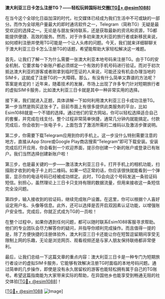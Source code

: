**澳大利亚三日卡怎么注册TG？——轻松玩转国际社交圈[[TG💪+ @esim1088](https://t.me/s/esim1088)]**

在当今这个全球化日益加深的时代，社交媒体已经成为我们生活中不可或缺的一部分。而作为全球用户量最大的即时通讯软件之一，Telegram（简称TG）无疑是最受欢迎的选择之一。无论是与朋友保持联系，还是获取最新的资讯和资源，TG都能提供便捷、高效的服务。然而，对于许多初来澳大利亚的旅行者或新移民来说，如何顺利注册并使用TG可能是一个让人头疼的问题。今天，我们就来详细聊聊关于澳大利亚三日卡怎么注册TG的话题，希望能帮助大家轻松解决这一难题。

首先，让我们了解一下为什么需要一张澳大利亚本地号码来注册TG。由于TG的安全机制，它要求每个新账户都必须绑定一个有效的手机号码进行验证。而对于初次抵达澳大利亚的游客或者刚拿到临时签证的人来说，可能还没有机会办理当地的SIM卡，这就成了注册TG的一大障碍。那么，有没有什么简单又靠谱的方法呢？答案是肯定的！近年来，随着技术的发展，市场上出现了许多专门针对短期旅行者的虚拟SIM卡服务，比如澳大利亚三日卡就是其中一种非常实用的选择。

接下来，我们就进入正题，具体讲解一下如何利用澳大利亚三日卡成功注册TG。第一步当然是购买这张卡了。目前市面上有很多提供此类服务的平台，比如Esim1088就是一个不错的选择。通过他们的官方网站，你可以轻松选择适合自己的套餐，并完成在线支付。整个过程非常简单快捷，通常几分钟内就能搞定。付款完成后，你会收到一张电子卡，上面包含了激活所需的二维码以及激活步骤说明。

第二步，你需要下载Telegram应用到你的手机上。这一步没什么特别需要注意的地方，直接从App Store或Google Play商店搜索“Telegram”即可下载安装。安装完成后打开应用，你会看到一个欢迎界面，提示你创建一个新的账户或登录已有账户。我们当然选择创建新账户啦！

第三步，也是最关键的一步——激活澳大利亚三日卡。打开手机上的相机功能，扫描刚才收到的电子卡上的二维码。如果一切正常的话，你应该很快就能看到一个弹窗，显示你的电话号码已经被成功绑定。此时，TG会向这个号码发送一条验证码短信。别担心，虽然理论上三日卡只支持有限的数据流量，但用来接收这一条短信完全没问题。

第四步，输入接收到的验证码，继续完成账户设置。在这里，你可以根据个人喜好设定用户名、头像等信息。此外，还可以选择是否开启双因素认证功能，以增强账户安全性。完成后，你就正式成为TG的一员啦！

在整个过程中，如果你遇到任何问题，都可以随时联系Esim1088客服寻求帮助。他们的专业团队会尽力解答你的疑问，并指导你顺利完成操作。而且值得一提的是，除了方便快捷的注册体验外，澳大利亚三日卡还能让你在短暂逗留期间享受无限制上网的乐趣，无论是浏览网页、观看视频还是与家人朋友保持联络都非常便利。

最后，让我们总结一下这篇文章的重点内容：澳大利亚三日卡是一种专门为短期旅行者设计的虚拟SIM卡服务，它能够有效解决注册TG时面临的本地号码问题。通过简单的几步操作，即使是没有永久居留权的游客也能轻松拥有属于自己的TG账号。希望这篇指南能为大家带来实际的帮助，在异国他乡也能享受到畅通无阻的社交体验[[TG💪+ @esim1088](https://t.me/s/esim1088)]！

[[TG💪+ @esim1088](https://t.me/s/esim1088) ![Image](https://i.postimg.cc/4NQfJmqS/Snipaste-2025-05-13-00-14-12.png)]
